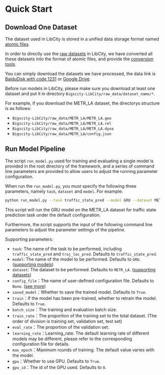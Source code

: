 # Quick Start

## Download One Dataset

The dataset used in LibCity is stored in a unified data storage format named [atomic files](../user_guide/data/atomic_files.md). 

In order to directly use the [raw datasets](../user_guide/data/raw_data.md) in LibCity, we have converted all these datasets into the format of atomic files, and provide the [conversion tools](https://github.com/LibCity/Bigscity-LibCity-Datasets).

You can simply download the datasets we have processed, the data link is [BaiduDisk with code 1231](https://pan.baidu.com/s/1qEfcXBO-QwZfiT0G3IYMpQ) or [Google Drive](https://drive.google.com/drive/folders/1g5v2Gq1tkOq8XO0HDCZ9nOTtRpB6-gPe?usp=sharing).

Before run models in LibCity, please make sure you download at least one dataset and put it in directory `Bigscity-LibCity/raw_data/dataset_name/*`.

For example, if you download the METR_LA dataset, the directorys structure is as follows:

- `Bigscity-LibCity/raw_data/METR_LA/METR_LA.geo`
- `Bigscity-LibCity/raw_data/METR_LA/METR_LA.rel`
- `Bigscity-LibCity/raw_data/METR_LA/METR_LA.dyna`
- `Bigscity-LibCity/raw_data/METR_LA/config.json`

## Run Model Pipeline

The script `run_model.py` used for training and evaluating a single model is provided in the root directory of the framework, and a series of command line parameters are provided to allow users to adjust the running parameter configuration. 

When run the `run_model.py`, you must specify the following three parameters, namely `task`, `dataset` and `model`. For example:

```sh
python run_model.py --task traffic_state_pred --model GRU --dataset METR_LA
```

This script will run the GRU model on the METR_LA dataset for traffic state prediction task under the default configuration. 

Furthermore, the script supports the input of the following command line parameters to adjust the parameter settings of the pipeline.

Supporting parameters:

- `task`: The name of the task to be performed, including `traffic_state_pred` and `traj_loc_pred`. Defaults to `traffic_state_pred`.
- `model`: The name of the model to be performed. Defaults to `GRU`. ([supporting models](../user_guide/model))
- `dataset`: The dataset to be performed. Defaults to `METR_LA`. ([supporting datasets](../user_guide/data/raw_data.md))
- `config_file`：The name of user-defined configuration file. Defaults to `None`. ([see more](../user_guide/config_settings.md))
- `saved_model`：Whether to save the trained model. Defaults to `True`.
- `train`：If the model has been pre-trained, whether to retrain the model. Defaults to `True`.
- `batch_size`：The training and evaluation batch size.
- `train_rate`：The proportion of the training set to the total dataset. (The order of division is training set, validation set, test set)
- `eval_rate`：The proportion of the validation set.
- `learning_rate`：Learning_rate. The default learning rate of different models may be different, please refer to the corresponding configuration file for details.
- `max_epoch`：Maximum rounds of training. The default value varies with the model.
- `gpu`：Whether to use GPU. Defaults to `True`.
- `gpu_id`：The id of the GPU used. Defaults to `0`.

